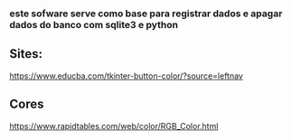 ### este sofware serve como base para registrar dados e apagar dados do banco com sqlite3 e python


## Sites:

https://www.educba.com/tkinter-button-color/?source=leftnav

## Cores

https://www.rapidtables.com/web/color/RGB_Color.html
